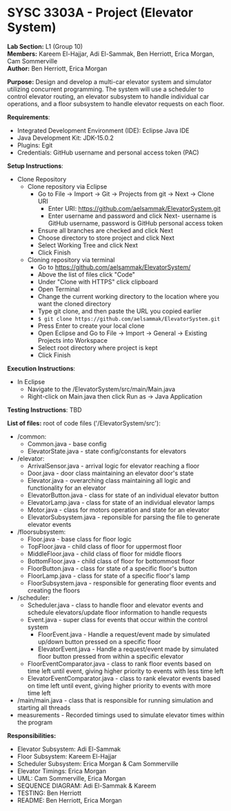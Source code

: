 # SYSC 3303A - Project (Elevator System)
__Lab Section:__ L1 (Group 10)\
__Members:__ Kareem El-Hajjar, Adi El-Sammak, Ben Herriott, Erica Morgan, Cam Sommerville\
__Author:__ Ben Herriott, Erica Morgan

__Purpose:__ Design and develop a multi-car elevator system and simulator utilizing concurrent programming. The system will use a scheduler to control elevator routing, an elevator subsystem to handle individual car operations, and a floor subsystem to handle elevator requests on each floor.

__Requirements__: 
- Integrated Development Environment (IDE): Eclipse Java IDE
- Java Development Kit: JDK-15.0.2 
- Plugins: Egit
- Credentials: GitHub username and personal access token (PAC)

__Setup Instructions__: 

- Clone Repository
  - Clone repository via Eclipse
      - Go to File -> Import -> Git -> Projects from git -> Next -> Clone URI
        - Enter URI: https://github.com/aelsammak/ElevatorSystem.git
        - Enter username and password and click Next- username is GitHub username, password is GitHub personal access token
      - Ensure all branches are checked and click Next
      - Choose directory to store project and click Next
      - Select Working Tree and click Next
      - Click Finish
  - Cloning repository via terminal
     -  Go to https://github.com/aelsammak/ElevatorSystem/
     -  Above the list of files click "Code"
     -  Under "Clone with HTTPS" click clipboard
     -  Open Terminal
     -  Change the current working directory to the location where you want the cloned directory
     -  Type git clone, and then paste the URL you copied earlier
     -  `$ git clone https://github.com/aelsammak/ElevatorSystem.git`
     -  Press Enter to create your local clone
     -  Open Eclipse and Go to File -> Import -> General -> Existing Projects into Workspace
     -  Select root directory where project is kept
     -  Click Finish

__Execution Instructions__:
- In Eclipse
  - Navigate to the /ElevatorSystem/src/main/Main.java
  - Right-click on Main.java then click Run as -> Java Application

__Testing Instructions__: TBD

__List of files:__ root of code files ('/ElevatorSystem/src'):
- /common: 
  - Common.java - base config
  - ElevatorState.java - state config/constants for elevators
- /elevator:
  - ArrivalSensor.java - arrival logic for elevator reaching a floor
  - Door.java - door class maintaining an elevator door's state
  - Elevator.java - overarching class maintaining all logic and functionality for an elevator
  - ElevatorButton.java - class for state of an individual elevator button
  - ElevatorLamp.java - class for state of an individual elevator lamps
  - Motor.java - class for motors operation and state for an elevator
  - ElevatorSubsystem.java - reponsible for parsing the file to generate elevator events
- /floorsubsystem:
  - Floor.java - base class for floor logic 
  - TopFloor.java - child class of floor for uppermost floor
  - MiddleFloor.java - child class of floor for middle floors
  - BottomFloor.java - child class of floor for bottommost floor
  - FloorButton.java - class for state of a specific floor's button 
  - FloorLamp.java - class for state of a specific floor's lamp
  - FloorSubsystem.java - responsible for generating floor events and creating the floors
- /scheduler:
  - Scheduler.java - class to handle floor and elevator events and schedule elevators/update floor information to handle requests
  - Event.java - super class for events that occur within the control system
    - FloorEvent.java - Handle a request/event made by simulated up/down button pressed on a specific floor
    - ElevatorEvent.java - Handle a request/event made by simulated floor button pressed from within a specific elevator
  - FloorEventComparator.java - class to rank floor events based on time left until event, giving higher priority to events with less time left
  - ElevatorEventComparator.java - class to rank elevator events based on time left until event, giving higher priority to events with more time left
- /main/main.java - class that is responsible for running simulation and starting all threads
- measurements - Recorded timings used to simulate elevator times within the program

__Responsibilities:__
- Elevator Subsystem: Adi El-Sammak
- Floor Subsystem: Kareem El-Hajjar
- Scheduler Subsystem: Erica Morgan & Cam Sommerville
- Elevator Timings: Erica Morgan
- UML: Cam Sommerville, Erica Morgan
- SEQUENCE DIAGRAM: Adi El-Sammak & Kareem
- TESTING: Ben Herriott
- README: Ben Herriott, Erica Morgan
